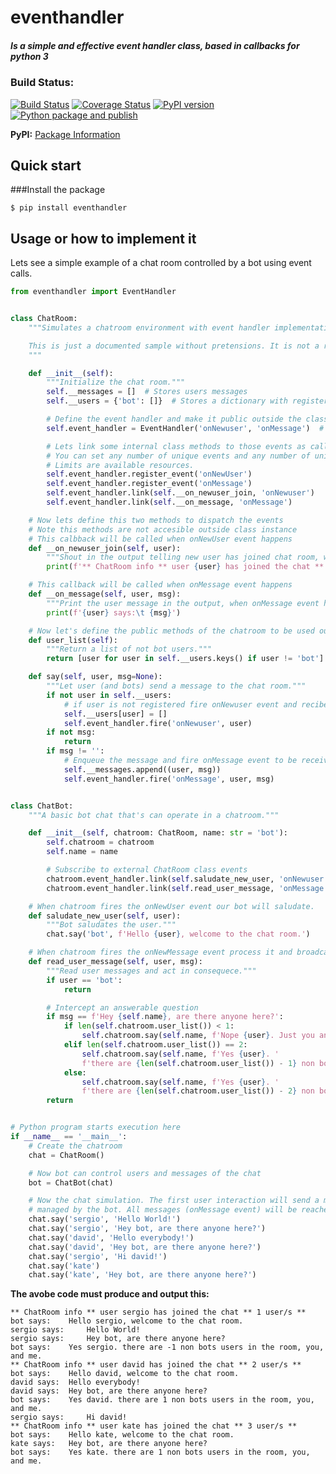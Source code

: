 # eventhandler

##### Is a simple and effective event handler class, based in callbacks for python 3

### Build Status:
[![Build Status](https://travis-ci.org/davidvicenteranz/eventhandler.svg?branch=master)](https://travis-ci.org/davidvicenteranz/eventhandler) 
[![Coverage Status](https://coveralls.io/repos/github/davidvicenteranz/eventhandler/badge.svg)](https://coveralls.io/github/davidvicenteranz/eventhandler) 
[![PyPI version](https://badge.fury.io/py/eventhandler.svg)](https://badge.fury.io/py/eventhandler)
[![Python package and publish](https://github.com/davidvicenteranz/eventhandler/workflows/Python%20package%20and%20publish/badge.svg?branch=master)](https://pypi.org/project/eventhandler/)  

**PyPI:** [Package Information](https://pypi.python.org/pypi/eventhandler)

## Quick start
###Install the package
```shell
$ pip install eventhandler
```

## Usage or how to implement it
Lets see a simple example of a chat room controlled by a bot using event calls.
```python
from eventhandler import EventHandler


class ChatRoom:
    """Simulates a chatroom environment with event handler implementation.

    This is just a documented sample without pretensions. It is not a real class implementation.
    """

    def __init__(self):
        """Initialize the chat room."""
        self.__messages = []  # Stores users messages
        self.__users = {'bot': []}  # Stores a dictionary with registered usernames

        # Define the event handler and make it public outside the class to let externals subscriptions to events.
        self.event_handler = EventHandler('onNewuser', 'onMessage')  # Note that events names are cased sensitive.

        # Lets link some internal class methods to those events as callbacks.
        # You can set any number of unique events and any number of unique callbacks to fire per event,
        # Limits are available resources.
        self.event_handler.register_event('onNewUser')
        self.event_handler.register_event('onMessage')
        self.event_handler.link(self.__on_newuser_join, 'onNewuser')
        self.event_handler.link(self.__on_message, 'onMessage')

    # Now lets define this two methods to dispatch the events
    # Note this methods are not accesible outside class instance
    # This calbback will be called when onNewUser event happens
    def __on_newuser_join(self, user):
        """Shout in the output telling new user has joined chat room, when onNewuser event happens."""
        print(f'** ChatRoom info ** user {user} has joined the chat ** {len(self.user_list())} user/s **')

    # This callback will be called when onMessage event happens
    def __on_message(self, user, msg):
        """Print the user message in the output, when onMessage event happens."""
        print(f'{user} says:\t {msg}')

    # Now let's define the public methods of the chatroom to be used outside the class
    def user_list(self):
        """Return a list of not bot users."""
        return [user for user in self.__users.keys() if user != 'bot']

    def say(self, user, msg=None):
        """Let user (and bots) send a message to the chat room."""
        if not user in self.__users:
            # if user is not registered fire onNewuser event and recibe it inside the class.
            self.__users[user] = []
            self.event_handler.fire('onNewuser', user)
        if not msg:
            return
        if msg != '':
            # Enqueue the message and fire onMessage event to be received internally by __on_message method.
            self.__messages.append((user, msg))
            self.event_handler.fire('onMessage', user, msg)


class ChatBot:
    """A basic bot chat that's can operate in a chatroom."""

    def __init__(self, chatroom: ChatRoom, name: str = 'bot'):
        self.chatroom = chatroom
        self.name = name

        # Subscribe to external ChatRoom class events
        chatroom.event_handler.link(self.saludate_new_user, 'onNewuser')
        chatroom.event_handler.link(self.read_user_message, 'onMessage')

    # When chatroom fires the onNewUser event our bot will saludate.
    def saludate_new_user(self, user):
        """Bot saludates the user."""
        chat.say('bot', f'Hello {user}, welcome to the chat room.')

    # When chatroom fires the onNewMessage event process it and broadcast some output if needed.
    def read_user_message(self, user, msg):
        """Read user messages and act in consequece."""
        if user == 'bot':
            return

        # Intercept an answerable question
        if msg == f'Hey {self.name}, are there anyone here?':
            if len(self.chatroom.user_list()) < 1:
                self.chatroom.say(self.name, f'Nope {user}. Just you and me.')
            elif len(self.chatroom.user_list()) == 2:
                self.chatroom.say(self.name, f'Yes {user}. '
                f'there are {len(self.chatroom.user_list()) - 1} non bots users in the room, you, and me.')
            else:
                self.chatroom.say(self.name, f'Yes {user}. '
                f'there are {len(self.chatroom.user_list()) - 2} non bots users in the room, you, and me.')
        return


# Python program starts execution here
if __name__ == '__main__':
    # Create the chatroom
    chat = ChatRoom()

    # Now bot can control users and messages of the chat
    bot = ChatBot(chat)

    # Now the chat simulation. The first user interaction will send a message onNewuser event will be fired and
    # managed by the bot. All messages (onMessage event) will be reached by the bot.
    chat.say('sergio', 'Hello World!')
    chat.say('sergio', 'Hey bot, are there anyone here?')
    chat.say('david', 'Hello everybody!')
    chat.say('david', 'Hey bot, are there anyone here?')
    chat.say('sergio', 'Hi david!')
    chat.say('kate')
    chat.say('kate', 'Hey bot, are there anyone here?')
```
**The avobe code must produce and output this:**
```text
** ChatRoom info ** user sergio has joined the chat ** 1 user/s **
bot says:	 Hello sergio, welcome to the chat room.
sergio says:	 Hello World!
sergio says:	 Hey bot, are there anyone here?
bot says:	 Yes sergio. there are -1 non bots users in the room, you, and me.
** ChatRoom info ** user david has joined the chat ** 2 user/s **
bot says:	 Hello david, welcome to the chat room.
david says:	 Hello everybody!
david says:	 Hey bot, are there anyone here?
bot says:	 Yes david. there are 1 non bots users in the room, you, and me.
sergio says:	 Hi david!
** ChatRoom info ** user kate has joined the chat ** 3 user/s **
bot says:	 Hello kate, welcome to the chat room.
kate says:	 Hey bot, are there anyone here?
bot says:	 Yes kate. there are 1 non bots users in the room, you, and me.
```